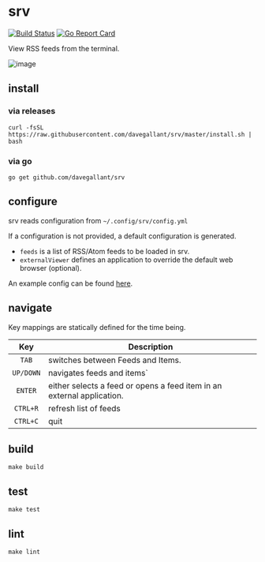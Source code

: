 # srv

[![Build Status](https://travis-ci.org/davegallant/srv.svg?branch=master)](https://travis-ci.org/davegallant/srv)
[![Go Report Card](https://goreportcard.com/badge/github.com/davegallant/srv)](https://goreportcard.com/report/github.com/davegallant/srv)

View RSS feeds from the terminal.

![image](https://user-images.githubusercontent.com/4519234/86504202-b861bd00-bd83-11ea-8a8e-4f28e38a71ce.png)


## install

### via releases

```shell
curl -fsSL https://raw.githubusercontent.com/davegallant/srv/master/install.sh | bash
```

### via go

```shell
go get github.com/davegallant/srv
```

## configure

srv reads configuration from `~/.config/srv/config.yml`

If a configuration is not provided, a default configuration is generated.

- `feeds` is a list of RSS/Atom feeds to be loaded in srv.
- `externalViewer` defines an application to override the default web browser (optional).

An example config can be found [here](./config-example.yml).

## navigate

Key mappings are statically defined for the time being.

| Key       | Description                                                           |
|:---------:| --------------------------------------------------------------------- |
| `TAB`     | switches between Feeds and Items.                                     |
| `UP/DOWN` | navigates feeds and items`                                            |
| `ENTER`   | either selects a feed or opens a feed item in an external application.|
| `CTRL+R`  | refresh list of feeds                                                 |
| `CTRL+C`  | quit                                                                  |


## build

```shell
make build
```

## test

```shell
make test
```

## lint

```shell
make lint
```
